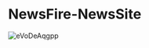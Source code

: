 # NewsFire-NewsSite


![eVoDeAqgpp](https://user-images.githubusercontent.com/109097651/178758228-279e4850-fb24-43b8-be53-138087768725.gif)
